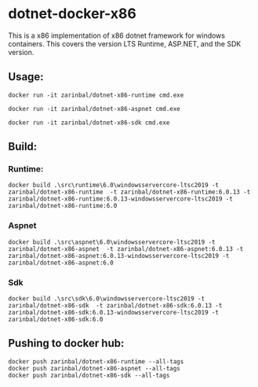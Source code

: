 # dotnet-docker-x86
This is a x86 implementation of x86 dotnet framework for windows containers. This covers the version LTS Runtime, ASP.NET, and the SDK version.


## Usage:
```
docker run -it zarinbal/dotnet-x86-runtime cmd.exe
```
```
docker run -it zarinbal/dotnet-x86-aspnet cmd.exe
```
```
docker run -it zarinbal/dotnet-x86-sdk cmd.exe
```


## Build:

### Runtime:


```
docker build .\src\runtime\6.0\windowsservercore-ltsc2019 -t zarinbal/dotnet-x86-runtime  -t zarinbal/dotnet-x86-runtime:6.0.13 -t zarinbal/dotnet-x86-runtime:6.0.13-windowsservercore-ltsc2019 -t zarinbal/dotnet-x86-runtime:6.0
```


### Aspnet
```
docker build .\src\aspnet\6.0\windowsservercore-ltsc2019 -t zarinbal/dotnet-x86-aspnet  -t zarinbal/dotnet-x86-aspnet:6.0.13 -t zarinbal/dotnet-x86-aspnet:6.0.13-windowsservercore-ltsc2019 -t zarinbal/dotnet-x86-aspnet:6.0
```
### Sdk
```
docker build .\src\sdk\6.0\windowsservercore-ltsc2019 -t zarinbal/dotnet-x86-sdk  -t zarinbal/dotnet-x86-sdk:6.0.13 -t zarinbal/dotnet-x86-sdk:6.0.13-windowsservercore-ltsc2019 -t zarinbal/dotnet-x86-sdk:6.0
```

## Pushing to docker hub:
```
docker push zarinbal/dotnet-x86-runtime --all-tags
docker push zarinbal/dotnet-x86-aspnet --all-tags
docker push zarinbal/dotnet-x86-sdk --all-tags
```


